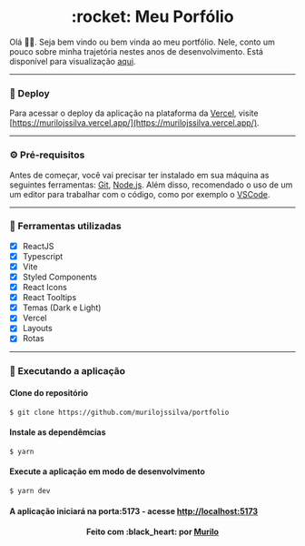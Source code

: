 <div align="center">
 <h1>:rocket: Meu Porfólio</h1>
</div>

Olá 👋🏼. Seja bem vindo ou bem vinda ao meu portfólio. Nele, conto um pouco sobre minha trajetória nestes anos de desenvolvimento. Está disponível para visualização [aqui](https://murilojssilva.vercel.app/).

---

### :link: Deploy

Para acessar o deploy da aplicação na plataforma da [Vercel](https://www.vercel.app/), visite [https://murilojssilva.vercel.app/](https://murilojssilva.vercel.app/).

---

### :gear: Pré-requisitos

Antes de começar, você vai precisar ter instalado em sua máquina as seguintes ferramentas:
[Git](https://git-scm.com), [Node.js](https://nodejs.org/en/).
Além disso, recomendado o uso de um um editor para trabalhar com o código, como por exemplo o [VSCode](https://code.visualstudio.com/).

---

### :hammer: Ferramentas utilizadas

- [x] ReactJS
- [x] Typescript
- [x] Vite
- [x] Styled Components
- [x] React Icons
- [x] React Tooltips
- [x] Temas (Dark e Light)
- [x] Vercel
- [x] Layouts
- [x] Rotas

---

### :rocket: Executando a aplicação

#### Clone do repositório

```shell
$ git clone https://github.com/murilojssilva/portfolio
```

#### Instale as dependêmcias

```shell
$ yarn
```

#### Execute a aplicação em modo de desenvolvimento

```shell
$ yarn dev
```

#### A aplicação iniciará na porta:5173 - acesse <http://localhost:5173>

<h4 align="center">Feito com :black_heart: por <a href="https://github.com/murilojssilva">Murilo</a></h4>
